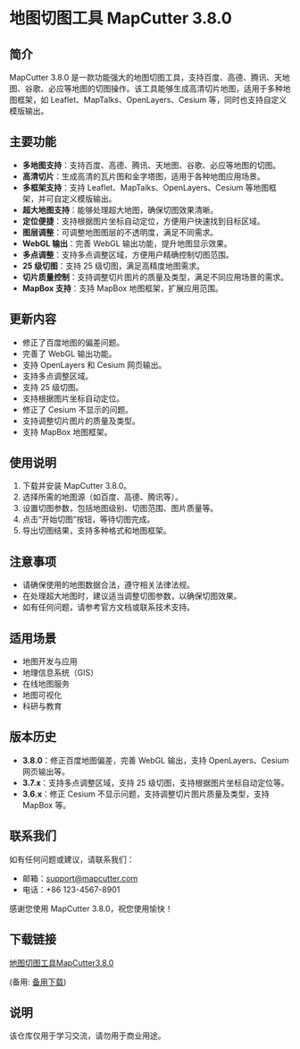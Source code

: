 # 地图切图工具 MapCutter 3.8.0

## 简介
MapCutter 3.8.0 是一款功能强大的地图切图工具，支持百度、高德、腾讯、天地图、谷歌、必应等地图的切图操作。该工具能够生成高清切片地图，适用于多种地图框架，如 Leaflet、MapTalks、OpenLayers、Cesium 等，同时也支持自定义模版输出。

## 主要功能
- **多地图支持**：支持百度、高德、腾讯、天地图、谷歌、必应等地图的切图。
- **高清切片**：生成高清的瓦片图和金字塔图，适用于各种地图应用场景。
- **多框架支持**：支持 Leaflet、MapTalks、OpenLayers、Cesium 等地图框架，并可自定义模版输出。
- **超大地图支持**：能够处理超大地图，确保切图效果清晰。
- **定位便捷**：支持根据图片坐标自动定位，方便用户快速找到目标区域。
- **图层调整**：可调整地图图层的不透明度，满足不同需求。
- **WebGL 输出**：完善 WebGL 输出功能，提升地图显示效果。
- **多点调整**：支持多点调整区域，方便用户精确控制切图范围。
- **25 级切图**：支持 25 级切图，满足高精度地图需求。
- **切片质量控制**：支持调整切片图片的质量及类型，满足不同应用场景的需求。
- **MapBox 支持**：支持 MapBox 地图框架，扩展应用范围。

## 更新内容
- 修正了百度地图的偏差问题。
- 完善了 WebGL 输出功能。
- 支持 OpenLayers 和 Cesium 网页输出。
- 支持多点调整区域。
- 支持 25 级切图。
- 支持根据图片坐标自动定位。
- 修正了 Cesium 不显示的问题。
- 支持调整切片图片的质量及类型。
- 支持 MapBox 地图框架。

## 使用说明
1. 下载并安装 MapCutter 3.8.0。
2. 选择所需的地图源（如百度、高德、腾讯等）。
3. 设置切图参数，包括地图级别、切图范围、图片质量等。
4. 点击“开始切图”按钮，等待切图完成。
5. 导出切图结果，支持多种格式和地图框架。

## 注意事项
- 请确保使用的地图数据合法，遵守相关法律法规。
- 在处理超大地图时，建议适当调整切图参数，以确保切图效果。
- 如有任何问题，请参考官方文档或联系技术支持。

## 适用场景
- 地图开发与应用
- 地理信息系统（GIS）
- 在线地图服务
- 地图可视化
- 科研与教育

## 版本历史
- **3.8.0**：修正百度地图偏差，完善 WebGL 输出，支持 OpenLayers、Cesium 网页输出等。
- **3.7.x**：支持多点调整区域，支持 25 级切图，支持根据图片坐标自动定位等。
- **3.6.x**：修正 Cesium 不显示问题，支持调整切片图片质量及类型，支持 MapBox 等。

## 联系我们
如有任何问题或建议，请联系我们：
- 邮箱：support@mapcutter.com
- 电话：+86 123-4567-8901

感谢您使用 MapCutter 3.8.0，祝您使用愉快！

## 下载链接
[地图切图工具MapCutter3.8.0](https://pan.quark.cn/s/d016f796760c) 

(备用: [备用下载](https://pan.baidu.com/s/1c_Xl46clQnvFoXyVpJyr_w?pwd=1234))

## 说明

该仓库仅用于学习交流，请勿用于商业用途。
